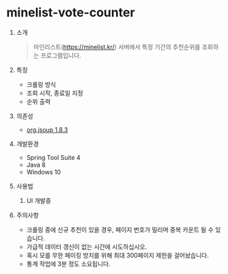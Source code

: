 # minelist-vote-counter
1. 소개
	>마인리스트(https://minelist.kr/) 서버에서 특정 기간의 추천순위를 조회하는 프로그램입니다.

2. 특징
	* 크롤링 방식
	* 조회 시작, 종료일 지정
	* 순위 출력

3. 의존성
	* [org.jsoup 1.8.3](https://jsoup.org/)

4. 개발환경
	* Spring Tool Suite 4
	* Java 8
	* Windows 10

5. 사용법
	1. UI 개발중

6. 주의사항
	* 크롤링 중에 신규 추천이 있을 경우, 페이지 번호가 밀리며 중복 카운트 될 수 있습니다.
	* 가급적 데이터 갱신이 없는 시간에 시도하십시오.
	* 혹시 모를 무한 페이징 방지를 위해 최대 300페이지 제한을 걸어놨습니다.
	* 통계 작업에 3분 정도 소요됩니다.